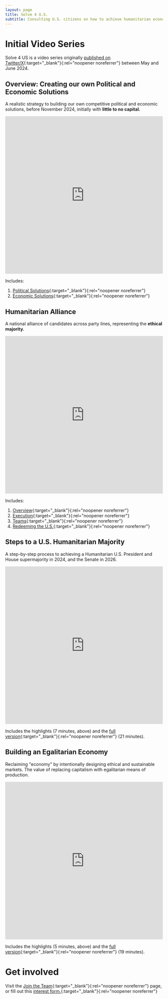 ```yaml
---
layout: page
title: Solve 4 U.S.
subtitle: Consulting U.S. citizens on how to achieve humanitarian economic and political outcomes in 2024.
---
```


# Initial Video Series

Solve 4 US is a video series originally [published on Twitter/X](https://x.com/LtheSteward/status/1787844137422553409){:target="_blank"}{:rel="noopener noreferrer"} between May and June 2024. 

## Overview: Creating our own Political and Economic Solutions

A realistic strategy to building our own competitive political and economic solutions, before November 2024, initially with **little to no capital.**

<div style='padding:100% 0 0 0;position:relative;'><iframe src='https://vimeo.com/showcase/11252031/embed' allowfullscreen frameborder='0' style='position:absolute;top:0;left:0;width:100%;height:100%;'></iframe></div>

Includes:

1. [Political Solutions](https://vimeo.com/968851789){:target="_blank"}{:rel="noopener noreferrer"}
2. [Economic Solutions](https://vimeo.com/968859932){:target="_blank"}{:rel="noopener noreferrer"}

## Humanitarian Alliance

A national alliance of candidates across party lines, representing the **ethical majority.**

<div style='padding:100% 0 0 0;position:relative;'><iframe src='https://vimeo.com/showcase/11251328/embed' allowfullscreen frameborder='0' style='position:absolute;top:0;left:0;width:100%;height:100%;'></iframe></div>

Includes:

1. [Overview](https://vimeo.com/968865461){:target="_blank"}{:rel="noopener noreferrer"}
2. [Execution](https://vimeo.com/968866392){:target="_blank"}{:rel="noopener noreferrer"}
3. [Teams](https://vimeo.com/968874065){:target="_blank"}{:rel="noopener noreferrer"}
4. [Redeeming the U.S.](https://vimeo.com/968887735){:target="_blank"}{:rel="noopener noreferrer"}

## Steps to a U.S. Humanitarian Majority

A step-by-step process to achieving a Humanitarian U.S. President and House supermajority in 2024, and the Senate in 2026.

<div style='padding:100% 0 0 0;position:relative;'><iframe src='https://vimeo.com/showcase/11252047/embed' allowfullscreen frameborder='0' style='position:absolute;top:0;left:0;width:100%;height:100%;'></iframe></div>

Includes the highlights (7 minutes, above) and the [full version](https://vimeo.com/968890902){:target="_blank"}{:rel="noopener noreferrer"} (21 minutes).

## Building an Egalitarian Economy

Reclaiming "economy" by intentionally designing ethical and sustainable markets. The value of replacing capitalism with egalitarian means of production.

<div style='padding:100% 0 0 0;position:relative;'><iframe src='https://vimeo.com/showcase/11252048/embed' allowfullscreen frameborder='0' style='position:absolute;top:0;left:0;width:100%;height:100%;'></iframe></div>

Includes the highlights (5 minutes, above) and the [full version](https://vimeo.com/manage/videos/968946010){:target="_blank"}{:rel="noopener noreferrer"} (19 minutes).

# Get involved

Visit the [Join the Team](https://eqm.systems/build){:target="_blank"}{:rel="noopener noreferrer"} page, or fill out this [interest form.](https://t.co/yt8QsR33V7){:target="_blank"}{:rel="noopener noreferrer"}